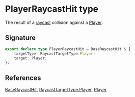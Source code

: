 # PlayerRaycastHit type

The result of a [raycast](https://developers.meta.com/horizon-worlds/reference/2.0.0/core_raycastgizmo#raycast) collision against a [Player](https://developers.meta.com/horizon-worlds/reference/2.0.0/core_player).

## Signature

```typescript
export declare type PlayerRaycastHit = BaseRaycastHit & {
    targetType: RaycastTargetType.Player;
    target: Player;
};
```

## References

[BaseRaycastHit](https://developers.meta.com/horizon-worlds/reference/2.0.0/core_baseraycasthit), [RaycastTargetType.Player](https://developers.meta.com/horizon-worlds/reference/2.0.0/core_raycasttargettype), [Player](https://developers.meta.com/horizon-worlds/reference/2.0.0/core_player)